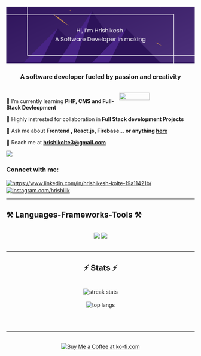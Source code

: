 

<!--Banner-->
![Kiran1689 Banner Image](./banner.png)

<h3 align="center">A software developer fueled by passion and creativity</h3>

<br/>
<div>
  <img align="right" height="20%" width="40%" src="https://owlbertsio-resized.s3.amazonaws.com/Popper.psd.full.png">
</div>
<div align="left">
 
 🌱 I’m currently learning **PHP, CMS and Full-Stack Devleopment**
 
 🤝 Highly instrested for collaboration in **Full Stack development Projects**

💬 Ask me about **Frontend , React.js, Firebase... or anything [here](https://github.com/hrishi3007/hrishi3007/issues)**
 
📧 Reach me at **hrishikolte3@gmail.com**
<br/>

<img align="left" src="https://visitor-badge.laobi.icu/badge?page_id=hrishi3007.hrishi3007" />
<br/>
 </div>

 <h3 align="left">Connect with me:</h3>
<p align="left">
<a href="https://www.linkedin.com/in/hrishikesh-kolte-19a11421b/"blank"><img align="center" src="https://raw.githubusercontent.com/rahuldkjain/github-profile-readme-generator/master/src/images/icons/Social/linked-in-alt.svg" alt="https://www.linkedin.com/in/hrishikesh-kolte-19a11421b/" height="30" width="40" /></a>
<a href="https://instagram.com/hrishiiik" target="blank"><img align="center" src="https://raw.githubusercontent.com/rahuldkjain/github-profile-readme-generator/master/src/images/icons/Social/instagram.svg" alt="instagram.com/hrishiiik" height="30" width="40" /></a>
</p>

 <hr/>
 
<h2 align="centre">⚒️ Languages-Frameworks-Tools ⚒️</h2>
<br/>
<div align="center">
    <img src="https://skillicons.dev/icons?i=react,bootstrap,mui,html,css,vscode,github,figma,tailwind,git" />
    <img src="https://skillicons.dev/icons?i=cpp,python,javascript,nodejs,express,firebase,mongodb,php" /><br>
</div>

<br/>

<hr/>

<h2 align="center">⚡ Stats ⚡</h2>
<br>
<!-- https://github-readme-streak-stats-salesp07.vercel.app?user=&theme=tokyonight)](https://git.io/streak-stats -->
<div align=center>
  <img width=390 src="https://github-readme-streak-stats-salesp07.vercel.app/?user=hrishi3007&count_private=true&theme=react&border_radius=10" alt="streak stats"/>
<!--   <img width=390 src="https://github-readme-stats-salesp07.vercel.app/api?username=hrishi3007&count_private=true&show_icons=true&theme=react&rank_icon=github&border_radius=10" alt="readme stats" /> -->
  <br/> <br/>
  <img width=325 align="center" src="https://github-readme-stats-salesp07.vercel.app/api/top-langs/?username=hrishi3007&hide=HTML&langs_count=8&layout=compact&theme=react&border_radius=10&size_weight=0.5&count_weight=0.5&exclude_repo=github-readme-stats" alt="top langs" />
</div>

<br/><br/>

<hr/>

<br/>

<div align="center">
<a href='https://ko-fi.com/V7V4RAK9C' target='_blank'><img height='64' style='border:0px;height:64px;' src='https://storage.ko-fi.com/cdn/kofi1.png?v=3' border='0' alt='Buy Me a Coffee at ko-fi.com' /></a>
</div>

<br/>
